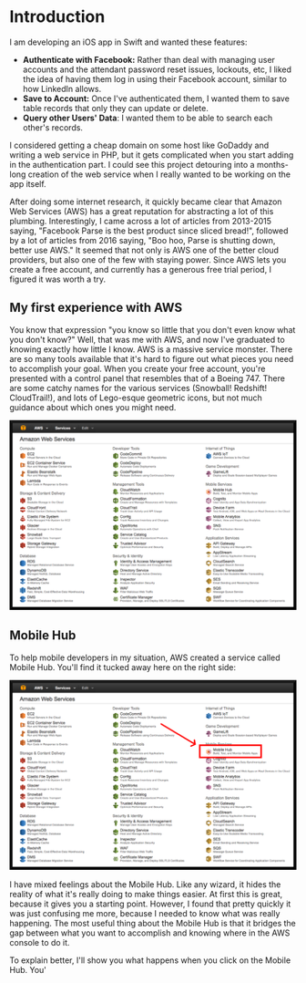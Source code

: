 # Introduction
I am developing an iOS app in Swift and wanted these features:

* __Authenticate with Facebook:__ Rather than deal with managing user accounts and the attendant password reset issues, lockouts, etc, I liked the idea of having them log in using their Facebook account, similar to how LinkedIn allows. 
* __Save to Account:__ Once I've authenticated them, I wanted them to save table records that only they can update or delete.
* __Query other Users' Data__: I wanted them to be able to search each other's records. 

I considered getting a cheap domain on some host like GoDaddy and writing a web service in PHP, but it gets complicated when you start adding in the authentication part. I could see this project detouring into a months-long creation of the web service when I really wanted to be working on the app itself. 

After doing some internet research, it quickly became clear that Amazon Web Services (AWS) has a great reputation for abstracting a lot of this plumbing. Interestingly, I came across a lot of articles from 2013-2015 saying, "Facebook Parse is the best product since sliced bread!", followed by a lot of articles from 2016 saying, "Boo hoo, Parse is shutting down, better use AWS." It seemed that not only is AWS one of the better cloud providers, but also one of the few with staying power. Since AWS lets you create a free account, and currently has a generous free trial period, I figured it was worth a try.

## My first experience with AWS
You know that expression "you know so little that you don't even know what you don't know?" Well, that was me with AWS, and now I've graduated to knowing exactly how little I know. AWS is a massive service monster. There are so many tools available that it's hard to figure out what pieces you need to accomplish your goal. When you create your free account, you're presented with a control panel that resembles that of a Boeing 747. There are some catchy names for the various services (Snowball! Redshift! CloudTrail!), and lots of Lego-esque geometric icons, but not much guidance about which ones you might need.

![alt text](https://github.com/jvtoomey/aws-cognito-dynamodb-swift-fb/raw/master/DocumentationImages/1.png "AWS Control Panel")

## Mobile Hub
To help mobile developers in my situation, AWS created a service called Mobile Hub. You'll find it tucked away here on the right side:

![alt text](https://github.com/jvtoomey/aws-cognito-dynamodb-swift-fb/raw/master/DocumentationImages/2.png "Mobile Hub")

I have mixed feelings about the Mobile Hub. Like any wizard, it hides the reality of what it's really doing to make things easier. At first this is great, because it gives you a starting point. However, I found that pretty quickly it was just confusing me more, because I needed to know what was really happening. The most useful thing about the Mobile Hub is that it bridges the gap between what you want to accomplish and knowing where in the AWS console to do it.

To explain better, I'll show you what happens when you click on the Mobile Hub. You'


